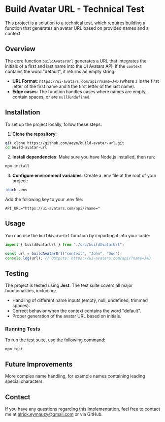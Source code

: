 # Build Avatar URL - Technical Test

This project is a solution to a technical test, which requires building a function that generates an avatar URL based on provided names and a context.

## Overview

The core function `buildAvatarUrl` generates a URL that integrates the initials of a first and last name into the UI Avatars API. If the `context` contains the word "default", it returns an empty string.

- **URL Format**: `https://ui-avatars.com/api/?name=J+D` (where `J` is the first letter of the first name and `D` the first letter of the last name).
- **Edge cases**: The function handles cases where names are empty, contain spaces, or are `null`/`undefined`.

## Installation

To set up the project locally, follow these steps:

1. **Clone the repository**:

```bash
git clone https://github.com/aeym/build-avatar-url.git
cd build-avatar-url
```

2. **Install dependencies**: Make sure you have Node.js installed, then run:

```bash
npm install
```

3. **Configure environment variables**: Create a .env file at the root of your project:

```bash
touch .env
```

Add the following key to your .env file:

```env
API_URL="https://ui-avatars.com/api/?name="
```

## Usage

You can use the `buildAvatarUrl` function by importing it into your code:

```typescript
import { buildAvatarUrl } from "./src/buildAvatarUrl";

const url = buildAvatarUrl("context", "John", "Doe");
console.log(url); // Outputs: https://ui-avatars.com/api/?name=J+D
```

## Testing

The project is tested using **Jest**. The test suite covers all major functionalities, including:

- Handling of different name inputs (empty, null, undefined, trimmed spaces).
- Correct behavior when the context contains the word "default".
- Proper generation of the avatar URL based on initials.

### Running Tests

To run the test suite, use the following command:

```bash
npm test
```

## Future Improvements

More complex name handling, for example names containing leading special characters.

## Contact

If you have any questions regarding this implementation, feel free to contact me at alrick.eymauzy@gmail.com or via GitHub.
